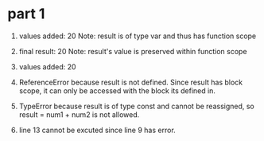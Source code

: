 # part 1 #
1. values added: 20
    Note: result is of type var and thus has function scope
2. final result: 20
   Note: result's value is preserved within function scope

3. values added: 20
4. ReferenceError because result is not defined. Since result has block scope,
   it can only be accessed with the block its defined in.

5. TypeError because result is of type const and cannot be reassigned, so 
   result = num1 + num2 is not allowed.
6. line 13 cannot be excuted since line 9 has error. 


